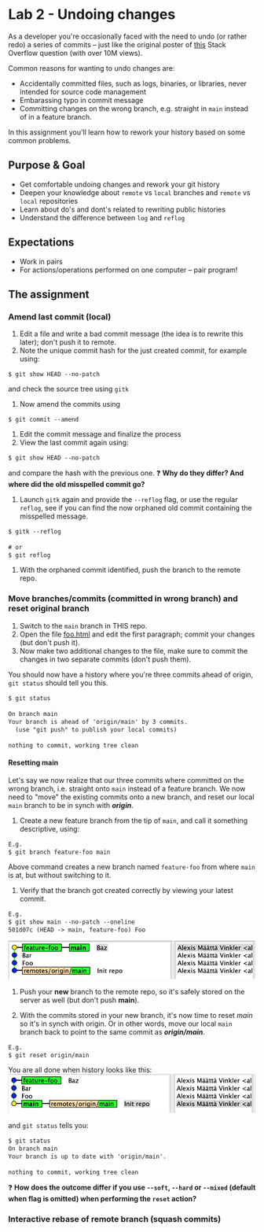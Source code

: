 # Lab 2 - Undoing changes
As a developer you're occasionally faced with the need to undo (or rather redo) a series of commits – just like the original poster of [this](https://stackoverflow.com/questions/927358/how-do-i-undo-the-most-recent-local-commits-in-git) Stack Overflow question (with over 10M views).

Common reasons for wanting to undo changes are:
- Accidentally committed files, such as logs, binaries, or libraries, never intended for source code management
- Embarassing typo in commit message
- Committing changes on the wrong branch, e.g. straight in `main` instead of in a feature branch.

In this assignment you'll learn how to rework your history based on some common problems.

## Purpose & Goal
- Get comfortable undoing changes and rework your git history
- Deepen your knowledge about `remote` vs `local` branches and `remote` vs `local` repositories
- Learn about do's and dont's related to rewriting public histories
- Understand the difference between `log` and `reflog`

## Expectations
- Work in pairs
- For actions/operations performed on one computer – pair program!

## The assignment

### Amend last commit (local)
1. Edit a file and write a bad commit message (the idea is to rewrite this later); don't push it to remote.
1. Note the unique commit hash for the just created commit, for example using:
  ```
  $ git show HEAD --no-patch
  ```
and check the source tree using `gitk`

1. Now amend the commits using
  ```
  $ git commit --amend
  ```
1. Edit the commit message and finalize the process
1. View the last commit again using:
  ```
  $ git show HEAD --no-patch
  ```
and compare the hash with the previous one. ❓ **Why do they differ? And where did the old misspelled commit go?**

1. Launch `gitk` again and provide the `--reflog` flag, or use the regular `reflog`, see if you can find the now orphaned old commit containing the misspelled message.

  ```
  $ gitk --reflog

  # or
  $ git reflog
  ```

1. With the orphaned commit identified, push the branch to the remote repo.

### Move branches/commits (committed in wrong branch) and reset original branch
1. Switch to the `main` branch in THIS repo.
1. Open the file [foo.html](./foo.html) and edit the first paragraph; commit your changes (but don't push it).
1. Now make two additional changes to the file, make sure to commit the changes in two separate commits (don't push them).

You should now have a history where you're three commits ahead of origin, `git status` should tell you this.

  ```
  $ git status

  On branch main
  Your branch is ahead of 'origin/main' by 3 commits.
    (use "git push" to publish your local commits)

  nothing to commit, working tree clean
  ```

#### Resetting main
Let's say we now realize that our three commits where committed on the wrong branch, i.e. straight onto `main` instead of a feature branch. We now need to "move" the existing commits onto a new branch, and reset our local `main` branch to be in synch with **_origin_**.

1. Create a new feature branch from the tip of `main`, and call it something descriptive, using:
  ```
  E.g.
  $ git branch feature-foo main
  ```
  Above command creates a new branch named `feature-foo` from where `main` is at, but without switching to it.

1.  Verify that the branch got created correctly by viewing your latest commit.
  ```
  E.g.
  $ git show main --no-patch --oneline
  501d07c (HEAD -> main, feature-foo) Foo
  ```
  ![History 1](./docs/history-1.png)

1. Push your **new** branch to the remote repo, so it's safely stored on the server as well (but don't push **main**).

1. With the commits stored in your new branch, it's now time to reset *main* so it's in synch with origin. Or in other words, move our local `main` branch back to point to the same commit as **_origin/main_**.
  ```
  E.g.
  $ git reset origin/main
  ```

  You are all done when history looks like this:
  ![History 1](./docs/history-2.png)

  and `git status` tells you:
  ```
  $ git status
  On branch main
  Your branch is up to date with 'origin/main'.

  nothing to commit, working tree clean
  ```

  ❓ **How does the outcome differ if you use `--soft`, `--hard` or `--mixed` (default when flag is omitted) when performing the `reset` action?**

### Interactive rebase of remote branch (squash commits)
